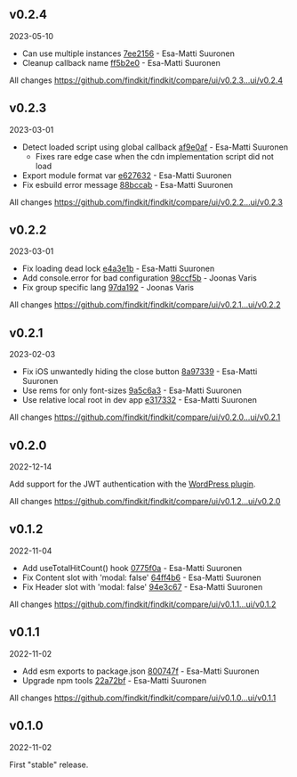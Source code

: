 ## v0.2.4

2023-05-10

-   Can use multiple instances [7ee2156](https://github.com/findkit/findkit/commit/7ee2156) - Esa-Matti Suuronen
-   Cleanup callback name [ff5b2e0](https://github.com/findkit/findkit/commit/ff5b2e0) - Esa-Matti Suuronen

All changes https://github.com/findkit/findkit/compare/ui/v0.2.3...ui/v0.2.4

## v0.2.3

2023-03-01

- Detect loaded script using global callback [af9e0af](https://github.com/findkit/findkit/commit/af9e0af) - Esa-Matti Suuronen
  - Fixes rare edge case when the cdn implementation script did not load
- Export module format var [e627632](https://github.com/findkit/findkit/commit/e627632) - Esa-Matti Suuronen
- Fix esbuild error message [88bccab](https://github.com/findkit/findkit/commit/88bccab) - Esa-Matti Suuronen

All changes https://github.com/findkit/findkit/compare/ui/v0.2.2...ui/v0.2.3

## v0.2.2

2023-03-01

- Fix loading dead lock [e4a3e1b](https://github.com/findkit/findkit/commit/e4a3e1b) - Esa-Matti Suuronen
- Add console.error for bad configuration [98ccf5b](https://github.com/findkit/findkit/commit/98ccf5b) - Joonas Varis
- Fix group specific lang [97da192](https://github.com/findkit/findkit/commit/97da192) - Joonas Varis

All changes https://github.com/findkit/findkit/compare/ui/v0.2.1...ui/v0.2.2

## v0.2.1

2023-02-03

- Fix iOS unwantedly hiding the close button [8a97339](https://github.com/findkit/findkit/commit/8a97339) - Esa-Matti Suuronen
- Use rems for only font-sizes [9a5c6a3](https://github.com/findkit/findkit/commit/9a5c6a3) - Esa-Matti Suuronen
- Use relative local root in dev app [e317332](https://github.com/findkit/findkit/commit/e317332) - Esa-Matti Suuronen

All changes https://github.com/findkit/findkit/compare/ui/v0.2.0...ui/v0.2.1

## v0.2.0

2022-12-14

Add support for the JWT authentication with the [WordPress plugin](https://github.com/findkit/wp-findkit).

All changes https://github.com/findkit/findkit/compare/ui/v0.1.2...ui/v0.2.0

## v0.1.2

2022-11-04

- Add useTotalHitCount() hook [0775f0a](https://github.com/findkit/findkit/commit/0775f0a) - Esa-Matti Suuronen
- Fix Content slot with 'modal: false' [64ff4b6](https://github.com/findkit/findkit/commit/64ff4b6) - Esa-Matti Suuronen
- Fix Header slot with 'modal: false' [94e3c67](https://github.com/findkit/findkit/commit/94e3c67) - Esa-Matti Suuronen

All changes https://github.com/findkit/findkit/compare/ui/v0.1.1...ui/v0.1.2

## v0.1.1

2022-11-02

- Add esm exports to package.json [800747f](https://github.com/findkit/findkit/commit/800747f) - Esa-Matti Suuronen
- Upgrade npm tools [22a72bf](https://github.com/findkit/findkit/commit/22a72bf) - Esa-Matti Suuronen

All changes https://github.com/findkit/findkit/compare/ui/v0.1.0...ui/v0.1.1

## v0.1.0

2022-11-02

First "stable" release.
